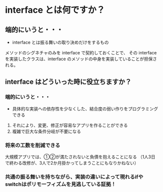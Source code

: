 # interface とは何ですか？

## 端的にいうと・・・
- interface とは振る舞いの取り決めだけをするもの


メソッドのシグネチャのみを interface で契約しておくことで、
その interface を実装したクラスは、interface のメソッドの中身を実装していることが担保される。

## interface はどういった時に役立ちますか？

### 端的にいうと・・・
- 具体的な実装への依存性を少なくした、結合度の弱い作りをプログラミングできる

1. それにより、変更、修正が容易なアプリを作ることができる
2. 複雑で巨大な条件分岐が不要になる

### 将来の工数を削減できる
大規模アプリでは、①②が満たされないと負債を抱えることになる
（1人3日で終わる改修が、3人で2か月掛かってしまうことにもなりかねない）

### 共通の振る舞いを持ちながら、実装の違いによって現れるifやswitchはポリモーフィズムを見逃している証拠！
